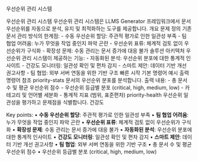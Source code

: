 우선순위 관리 시스템

우선순위 관리 시스템 우선순위 관리 시스템은 LLMS Generator 프레임워크에서 문서 우선순위를 자동으로 분석, 유지 및 최적화하는 도구를 제공합니다. 개요 문제 정의 기존 문서 관리 방식의 한계점: - 수동 우선순위 할당: 주관적 평가로 인한 일관성 부족 - 팀 협업 어려움: 누가 무엇을 작업 중인지 파악 곤란 - 우선순위 표류: 체계적 검토 없이 우선순위가 구식화 - 확장성 문제: 수동 관리는 문서 증가에 대응 불가 솔루션 아키텍처 우선순위 관리 시스템이 제공하는 기능: - 자동화된 분석: 우선순위 분포에 대한 통계적 인사이트 - 건강도 모니터링: 일관성 확인 및 편차 감지 - 스마트 제안: 데이터 기반 개선 권고사항 - 팀 협업: 외부 서버 연동을 위한 기반 구조 빠른 시작 기본 명령어 예시 출력 명령어 참조 priority-stats 문서의 우선순위 분포를 분석합니다. 출력 내용: - 총 문서 수 및 평균 우선순위 점수 - 우선순위 등급별 분포 (critical, high, medium, low) - 카테고리 및 언어별 세분화 - 통계적 지표 (범위, 표준편차) priority-health 우선순위 일관성을 평가하고 문제점을 식별합니다. 건강도 

Key points:
• **수동 우선순위 할당**: 주관적 평가로 인한 일관성 부족
• **팀 협업 어려움**: 누가 무엇을 작업 중인지 파악 곤란
• **우선순위 표류**: 체계적 검토 없이 우선순위가 구식화
• **확장성 문제**: 수동 관리는 문서 증가에 대응 불가
• **자동화된 분석**: 우선순위 분포에 대한 통계적 인사이트
• **건강도 모니터링**: 일관성 확인 및 편차 감지
• **스마트 제안**: 데이터 기반 개선 권고사항
• **팀 협업**: 외부 서버 연동을 위한 기반 구조
• 총 문서 수 및 평균 우선순위 점수
• 우선순위 등급별 분포 (critical, high, medium, low)